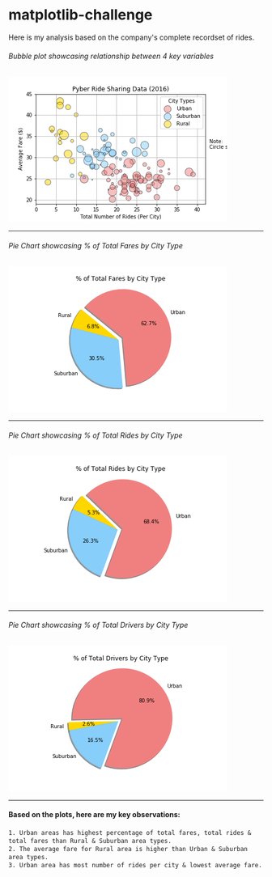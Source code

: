 # matplotlib-challenge
Here is my analysis based on the company's complete recordset of rides.

###### Bubble plot showcasing relationship between 4 key variables
![Image of Bubble Ride share](https://github.com/karikashah/matplotlib-challenge/blob/master/data/01_Bubble_ride_share.png)

----------------------------------------------------------------------
###### Pie Chart showcasing % of Total Fares by City Type
![Image of Pie City types](https://github.com/karikashah/matplotlib-challenge/blob/master/data/02_Pie_city_type.png)

----------------------------------------------------------------------
###### Pie Chart showcasing % of Total Rides by City Type
![Image of Pie City types](https://github.com/karikashah/matplotlib-challenge/blob/master/data/03_Pie_total_rides.png)

----------------------------------------------------------------------
###### Pie Chart showcasing % of Total Drivers by City Type
![Image of Pie City types](https://github.com/karikashah/matplotlib-challenge/blob/master/data/04_Pie_total_drivers.png)

----------------------------------------------------------------------
#### Based on the plots, here are my key observations:
```
1. Urban areas has highest percentage of total fares, total rides & total fares than Rural & Suburban area types. 
2. The average fare for Rural area is higher than Urban & Suburban area types.
3. Urban area has most number of rides per city & lowest average fare.
```


